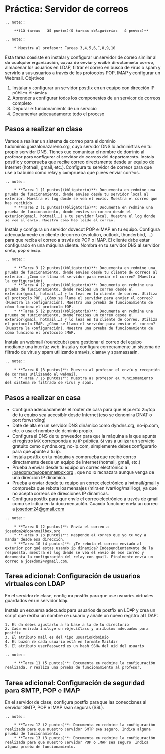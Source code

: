 # Práctica: Servidor de correos

```eval_rst
.. note::

	**(13 tareas - 35 puntos)(5 tareas obligatorias - 8 puntos)**
```
```eval_rst
.. note::

	* Muestra al profesor: Tareas 3,4,5,6,7,8,9,10
```

Esta tarea consiste en instalar y configurar un servidor de correo similar al de cualquier organización, capaz de enviar y recibir directamente correo, almacenar los usuarios en LDAP, filtrar el correo en busca de virus o spam y servirlo a sus usuarios a través de los protocolos POP, IMAP y configurar un Webmail.
Objetivos

1. Instalar y configurar un servidor postfix en un equipo con dirección IP pública dinámica
2. Aprender a configurar todos los componentes de un servidor de correos completo
3. Depurar el funcionamiento de un servicio
4. Documentar adecuadamente todo el proceso

## Pasos a realizar en clase

Vamos a realizar un sistema de correo para el dominio tudominio.gonzalonazareno.org, cuyo servidor DNS lo administras en tu propio servidor DNS. Tienes que comunicar el nombre de dominio al profesor para configurar el servidor de correos del departamento. Instala postfix y comprueba que recibe correo directamente desde un equipo de Internet (hotmail, gmail, etc.). Configura tu servidor de correos para que use a babuino como relay y comprueba que puees enviar correos.

```eval_rst
.. note::

    * **Tarea 1 (1 puntos)(Obligatorio)**: Docuementa en redmine una prueba de funcionamiento, donde envíes desde tu servidor local al exterior. Muestra el log donde se vea el envío. Muestra el correo que has recibido.
    * **Tarea 2 (1 puntos)(Obligatorio)**: Documenta en redmine una prueba de funcionamiento, donde envíes un correo desde el exterior(gmail, hotmail,…) a tu servidor local. Muestra el log donde se vea el envío. Muestra cómo has leido el correo.
```

Instala y configura un servidor dovecot POP e IMAP en tu equipo. Configura adecuadamente un cliente de correo (evolution, outlook, thunderbird, …) para que reciba el correo a través de POP o IMAP. El cliente debe estar configurado en una máquina cliente. Nombra en tu servidor DNS al servidor smtp, pop e imap.

```eval_rst
.. note::

    * **Tarea 3 (2 puntos)(Obligatorio)**: Docuementa en redmine una prueba de funcionamiento, donde envíes desde tu cliente de correos al exterior. ¿Cómo se llama el servidor para enviar el correo? (Muestra la configuración).
    * **Tarea 4 (2 puntos)(Obligatorio)**: Documenta en redmine una prueba de funcionamiento, donde recibas un correo desde el exterior(gmail, hotmail,…) y lo leas en tu cliente de correo. Utiliza el protocolo POP. ¿Cómo se llama el servidor para enviar el correo? (Muestra la configuración). Muestra una prueba de funcionamiento de cómo funciona el protocolo POP.
    * **Tarea 5 (2 puntos)(Obligatorio)**: Documenta en redmine una prueba de funcionamiento, donde recibas un correo desde el exterior(gmail, hotmail,…) y lo leas en tu cliente de correo. Utiliza el protocolo IMAP. ¿Cómo se llama el servidor para enviar el correo? (Muestra la configuración). Muestra una prueba de funcionamiento de cómo funciona el protocolo IMAP.
```

Instala un webmail (roundcube) para gestionar el correo del equipo mediante una interfaz web. Instala y configura correctamente un sistema de filtrado de virus y spam utilizando amavis, clamav y spamassasin.

```eval_rst
.. note::

    * **Tarea 6 (3 puntos)**: Muestra al profesor el envío y recepción de correos utilizando el webmail.
    * **Tarea 7 (5 puntos)**: Muestra al profesor el funcionamiento del sistema de filtrado de virus y spam.
```

## Pasos a realizar en casa

* Configura adecuadamente el router de casa para que el puerto 25/tcp de tu equipo sea accesible desde Internet (eso se denomina DNAT o port forwarding)
* Date de alta en un servidor DNS dinámico como dyndns.org, no-ip.com, etc. o usa el nombre de dominio propio.
* Configura el DNS de tu proveedor para que la máquina a la que apunta el registro MX corresponda a tu IP pública. Si vas a utilizar un servicio gratuito como dyndns.org, no-ip.com, simplemente debes configurarlo para que apunte a tu ip.
* Instala postfix en tu máquina y comprueba que recibe correo directamente desde un equipo de Internet (hotmail, gmail, etc.)
* Prueba a enviar desde tu equipo un correo electrónico a josedom24@openmailbox.org , que no lo rechazará aunque venga de una dirección IP dinámica.
* Prueba a enviar desde tu equipo un correo electrónico a hotmail/gmail y comprueba que rebota los mensajes (mira en /var/log/mail.log), ya que no acepta correos de direcciones IP dinámicas.
* Configura postfix para que envíe el correo electrónico a través de gmail como se indica en la documentación. Cuando funcione envía un correo a josedom24@gmail.com

```eval_rst
.. note::

    * **Tarea 8 (2 puntos)**: Envía el correo a josedom24@openmailbox.org
    * **Tarea 9 (3 puntos)**: Responde al correo que yo te voy a mandar desde esa dirección.
    * **Tarea 10 (4 puntos)**: ¿Te rebota el correo enviado al exterior por qué estas usando ip dínamica? Independientemente de la respuesta, muestra el log donde se vea el envío de ese correo y documenta la configuración del relay con gmail. Finalmente envía un correo a josedom24@gmail.com.
```

## Tarea adicional: Configuración de usuarios virtuales con LDAP

En el servidor de clase, configura postfix para que use usuarios virtuales guardados en un servidor ldap.

Instala un esquema adecuado para usuarios de postfix en LDAP y crea un script que reciba un nombre de usuario y añade un nuevo registro al LDAP:

    1. El dn debes ajustarlo a la base a la de tu directorio
    2. Cada entrada incluye un objectClass y atributos adecuados para postfix
    3. El atributo mail es del tipo usuario@dominio
    4. El buzón de cada usuario está en formato Maildir
    5. El atributo userPassword es un hash SSHA del uid del usuario

```eval_rst
.. note::

	* **Tarea 11 (5 puntos)**: Documenta en redmine la configuración realizada. Y realiza una prueba de funcionamiento al profesor.
```

## Tarea adicional: Configuración de seguridad para SMTP, POP e IMAP

En el servidor de clase, configura postfix para que las conecciones al servidor SMTP, POP e IMAP sean seguras (SSL).

```eval_rst
.. note::

    * **Tarea 12 (2 puntos)**: Documenta en redmine la configuración realizada para que nuestro servidor SMTP sea seguro. Indica alguna prueba de funcionamiento.
    * **Tarea 13 (3 puntos)**: Documenta en redmine la configuración realizada para que nuestro servidor POP o IMAP sea seguro. Indica alguna prueba de funcionamiento.
```
